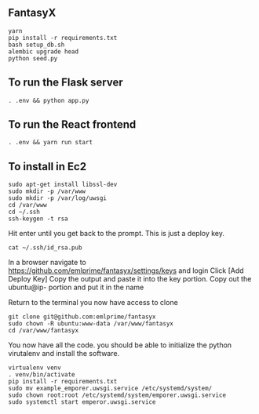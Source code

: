 ## FantasyX

```
yarn
pip install -r requirements.txt
bash setup_db.sh
alembic upgrade head
python seed.py
```

## To run the Flask server
```
. .env && python app.py

```
    
## To run the React frontend
```
. .env && yarn run start

```

## To install in Ec2
```
sudo apt-get install libssl-dev
sudo mkdir -p /var/www
sudo mkdir -p /var/log/uwsgi
cd /var/www
cd ~/.ssh
ssh-keygen -t rsa
```

Hit enter until you get back to the prompt. This is just a deploy key.
```
cat ~/.ssh/id_rsa.pub
```

In a browser navigate to https://github.com/emlprime/fantasyx/settings/keys and login
Click [Add Deploy Key]
Copy the output and paste it into the key portion. Copy out the ubuntu@ip-<ipaddress> portion and put it in the name

Return to the terminal you now have access to clone

```
git clone git@github.com:emlprime/fantasyx 
sudo chown -R ubuntu:www-data /var/www/fantasyx
cd /var/www/fantasyx
```
You now have all the code. you should be able to initialize the python virutalenv and install the software.

```
virtualenv venv
. venv/bin/activate
pip install -r requirements.txt
sudo mv example_emporer.uwsgi.service /etc/systemd/system/
sudo chown root:root /etc/systemd/system/emporer.uwsgi.service
sudo systemctl start emperor.uwsgi.service
```
